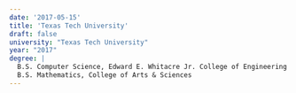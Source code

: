 ```yaml
---
date: '2017-05-15'
title: 'Texas Tech University'
draft: false
university: "Texas Tech University"
year: "2017"
degree: |
  B.S. Computer Science, Edward E. Whitacre Jr. College of Engineering
  B.S. Mathematics, College of Arts & Sciences
---
```

